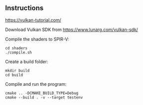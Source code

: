 Instructions
------------

https://vulkan-tutorial.com/

Download Vulkan SDK from https://www.lunarg.com/vulkan-sdk/

Compile the shaders to SPIR-V:

    cd shaders
    ./compile.sh

Create a build folder:

    mkdir build
    cd build

Compile and run the program:

    cmake .. -DCMAKE_BUILD_TYPE=Debug
    cmake --build . -v --target testenv